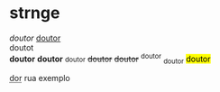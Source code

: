 # strnge
<i>doutor</i>
<u>doutor</u>
<br>doutot</br>
<strong>doutor</strong>
<b>doutor</b>
<small>doutor</small>
<del>doutor</del>
<strike>doutor</strike>
<sup>doutor</sup>
<sub>doutor</sub>
<mark>doutor</mark>

<abbr title="a dor é uma antiga colega">dor</abbr>
<adress>rua exemplo</adress>
